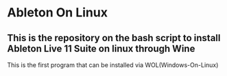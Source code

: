 # Ableton On Linux

## This is the repository on the bash script to install Ableton Live 11 Suite on linux through Wine

This is the first program that can be installed via WOL(Windows-On-Linux)